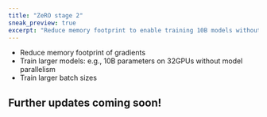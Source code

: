 ```yaml
---
title: "ZeRO stage 2"
sneak_preview: true
excerpt: "Reduce memory footprint to enable training 10B models without model parallelism!"
---
```

* Reduce memory footprint of gradients
* Train larger models: e.g., 10B parameters on 32GPUs without model parallelism
* Train larger batch sizes

## Further updates coming soon!
